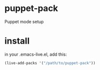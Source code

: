 puppet-pack
===========

Puppet mode setup

# install

in your .emacs-live.el, add this:

```el
(live-add-packs '("/path/to/puppet-pack"))
```
